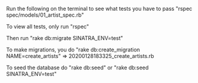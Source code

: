 Run the following on the terminal to see what tests you have to pass
"rspec spec/models/01_artist_spec.rb"

To view all tests, only run "rspec"

Then run "rake db:migrate SINATRA_ENV=test"

To make migrations, you do "rake db:create_migration NAME=create_artists"
=> 20200128183325_create_artists.rb

To seed the database do "rake db:seed"
or "rake db:seed SINATRA_ENV=test"
